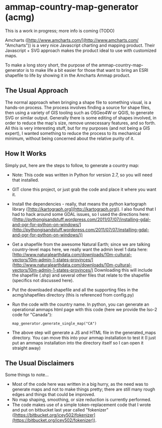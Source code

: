 ammap-country-map-generator (acmg)
==================================

This is a work in progress; more info is coming (TODO)

Amcharts ([http://www.amcharts.com/](http://www.amcharts.com/ "Amcharts")) is a very nice Javascript charting and mapping product.  Their Javascript + SVG approach makes the product ideal to use with customized maps.

To make a long story short, the purpose of the ammap-country-map-generator is to make life a bit easier for those that want to bring an ESRI shapefile to life by showing it in the Amcharts Ammap product.

## The Usual Approach ##
The normal approach when bringing a shape file to something visual, is a hands-on process.  The process involves finding a source for shape files, then using a variety of GIS tooling such as OSGeo4W or QGIS, to generate SVG or similar output.  Generally there is some editing of shapes involved, in order to reduce the map's size, remove unnecessary features, and so forth.  All this is very interesting stuff, but for my purposes (and not being a GIS expert), I wanted something to reduce the process to its mechanical minimum, without being concerned about the relative purity of it. 

## How It Works ##
Simply put, here are the steps to follow, to generate a country map:


- Note: This code was written in Python for version 2.7, so you will need that installed.
- GIT clone this project, or just grab the code and place it where you want it.
- Install the dependencies - really, that means the python kartograph library ([http://kartograph.org](http://kartograph.org)).  I also found that I had to hack around some GDAL issues, so I used the directions here: ([http://pythongisandstuff.wordpress.com/2011/07/07/installing-gdal-and-ogr-for-python-on-windows/](http://pythongisandstuff.wordpress.com/2011/07/07/installing-gdal-and-ogr-for-python-on-windows/))
- Get a shapefile from the awesome Natural Earth; since we are talking country-level maps here, we really want the admin level 1 data here:
[http://www.naturalearthdata.com/downloads/10m-cultural-vectors/10m-admin-1-states-provinces/](http://www.naturalearthdata.com/downloads/10m-cultural-vectors/10m-admin-1-states-provinces/)
Downloading this will include the shapefile (.shp) and several other files that relate to the shapefile (specifics not discussed here).
- Put the downloaded shapefile and all the supporting files in the acmg/shapefiles directory (this is referenced from config.py)
- Run the code with the country name.  In python, you can generate an operational ammaps html page with this code (here we provide the Iso-2 code for "Canada"):

    `map_generator.generate_single_map("CA")`
    


- The above step will generate a JS and HTML file in the generated_maps directory.  You can move this into your ammap installation to test it (I just put an ammaps installation into the directory itself so I can open it straight away)

## The Usual Disclaimers ##
Some things to note...


- Most of the code here was written in a big hurry, as the need was to generate maps and not to make things pretty; there are still many rough edges and things that could be improved.
- No map shaping, smoothing, or size reduction is currently performed.
- The code makes use of a simple token-replacement code that I wrote and put on bitbucket last year called "fokenizer" ([https://bitbucket.org/icey502/fokenizer](https://bitbucket.org/icey502/fokenizer)).